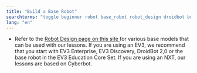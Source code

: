 ```yaml
---
title: "Build a Base Robot"
searchterms: "toggle beginner robot base_robot robot_design droidbot build_a_base_robot"
lang: "en"
---
```

 <ul>
<li>Refer to the <a href="RobotDesigns.html">Robot Design page on this site </a> for various base models that can be used with our lessons. If you are using an EV3, we recommend that you start with EV3 Enterprise, EV3 Discovery, DroidBot 2,0 or the base robot in the EV3 Education Core Set. If you are using an NXT, our lessons are based on Cyberbot.
</li>
 </ul>
